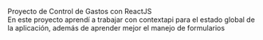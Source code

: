 Proyecto de Control de Gastos con ReactJS
<br>
En este proyecto aprendí a trabajar con contextapi para el estado global de la aplicación, además de aprender mejor el manejo de formularios
